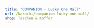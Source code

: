 ```yaml
---
title: "COMPANION - Lucky One Mall"
url: /karachi/companion-lucky-one-mall/
shop: Taschen & Koffer
---
```

